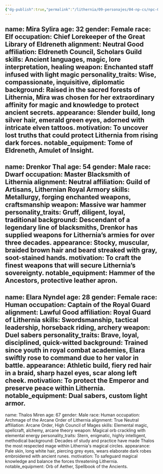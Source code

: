 ```yaml
---
{"dg-publish":true,"permalink":"/lithernia/09-personajes/04-np-cs/npc-003-soriel-kingdom-of-mor-dhul/","title":"Mira Sylira","tags":["lithernia","personaje"]}
---
```


name: Mira Sylira
age: 32
gender: Female
race: Elf
occupation: Chief Lorekeeper of the Great Library of Eldreneth
alignment: Neutral Good
affiliation: Eldreneth Council, Scholars Guild
skills: Ancient languages, magic, lore interpretation, healing
weapon: Enchanted staff infused with light magic
personality_traits: Wise, compassionate, inquisitive, diplomatic
background: Raised in the sacred forests of Lithernia, Mira was chosen for her extraordinary affinity for magic and knowledge to protect ancient secrets.
appearance: Slender build, long silver hair, emerald green eyes, adorned with intricate elven tattoos.
motivation: To uncover lost truths that could protect Lithernia from rising dark forces.
notable_equipment: Tome of Eldreneth, Amulet of Insight.
---
name: Drenkor Thal
age: 54
gender: Male
race: Dwarf
occupation: Master Blacksmith of Lithernia
alignment: Neutral
affiliation: Guild of Artisans, Lithernian Royal Armory
skills: Metallurgy, forging enchanted weapons, craftsmanship
weapon: Massive war hammer
personality_traits: Gruff, diligent, loyal, traditional
background: Descendant of a legendary line of blacksmiths, Drenkor has supplied weapons for Lithernia’s armies for over three decades.
appearance: Stocky, muscular, braided brown hair and beard streaked with gray, soot-stained hands.
motivation: To craft the finest weapons that will secure Lithernia’s sovereignty.
notable_equipment: Hammer of the Ancestors, protective leather apron.
---
name: Elara Nyndel
age: 28
gender: Female
race: Human
occupation: Captain of the Royal Guard
alignment: Lawful Good
affiliation: Royal Guard of Lithernia
skills: Swordsmanship, tactical leadership, horseback riding, archery
weapon: Duel sabers
personality_traits: Brave, loyal, disciplined, quick-witted
background: Trained since youth in royal combat academies, Elara swiftly rose to command due to her valor in battle.
appearance: Athletic build, fiery red hair in a braid, sharp hazel eyes, scar along left cheek.
motivation: To protect the Emperor and preserve peace within Lithernia.
notable_equipment: Dual sabers, custom light armor.
---
name: Thalos Miren
age: 67
gender: Male
race: Human
occupation: Archmage of the Arcane Order of Lithernia
alignment: True Neutral
affiliation: Arcane Order, High Council of Mages
skills: Elemental magic, spellcraft, alchemy, arcane theory
weapon: Magical orb crackling with elemental energy
personality_traits: Stern, enigmatic, highly intelligent, methodical
background: Decades of study and practice have made Thalos the most respected mage within Lithernia's magical circles.
appearance: Pale skin, long white hair, piercing grey eyes, wears elaborate dark robes embroidered with ancient runes.
motivation: To safeguard magical knowledge and balance the forces threatening Lithernia.
notable_equipment: Orb of Aether, Spellbook of the Ancients.